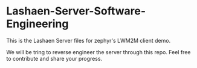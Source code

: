 # Lashaen-Server-Software-Engineering

This is the Lashaen Server files for zephyr's LWM2M client demo.

We will be tring to reverse engineer the server through this repo. Feel free to contribute and share your progress.
